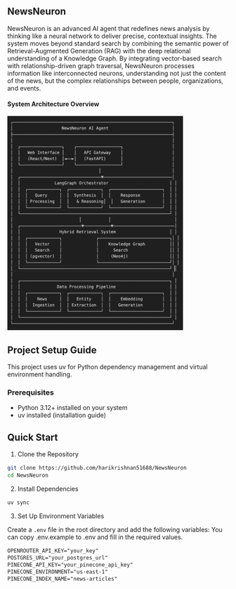 ## NewsNeuron
NewsNeuron is an advanced AI agent that redefines news analysis by thinking like a neural network to deliver precise, contextual insights. The system moves beyond standard search by combining the semantic power of Retrieval-Augmented Generation (RAG) with the deep relational understanding of a Knowledge Graph. By integrating vector-based search with relationship-driven graph traversal, NewsNeuron processes information like interconnected neurons, understanding not just the content of the news, but the complex relationships between people, organizations, and events.

#### System Architecture Overview
<img src="docs/image.png" alt="drawing" width="400"/>


## Project Setup Guide

This project uses uv for Python dependency management and virtual environment handling.

### Prerequisites

- Python 3.12+ installed on your system
- uv installed (installation guide)

## Quick Start
1. Clone the Repository
```bash
git clone https://github.com/harikrishnan51688/NewsNeuron
cd NewsNeuron
```
2. Install Dependencies
```bash
uv sync
```
3. Set Up Environment Variables

Create a `.env` file in the root directory and add the following variables:
You can copy .env.example to .env and fill in the required values.
```env
OPENROUTER_API_KEY="your_key"
POSTGRES_URL="your_postgres_url"
PINECONE_API_KEY="your_pinecone_api_key"
PINECONE_ENVIRONMENT="us-east-1"
PINECONE_INDEX_NAME="news-articles"
```

